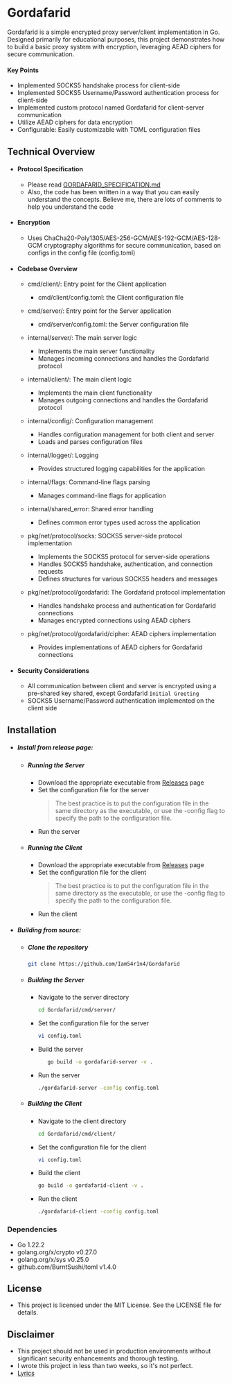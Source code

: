 # Gordafarid

Gordafarid is a simple encrypted proxy server/client implementation in Go. Designed primarily for educational purposes, this project demonstrates how to build a basic proxy system with encryption, leveraging AEAD ciphers for secure communication.

#### Key Points
   - Implemented SOCKS5 handshake process for client-side
   - Implemented SOCKS5 Username/Password authentication process for client-side
   - Implemented custom protocol named Gordafarid for client-server communication
   - Utilize AEAD ciphers for data encryption
   - Configurable: Easily customizable with TOML configuration files

## Technical Overview

- #### Protocol Specification
   - Please read [GORDAFARID_SPECIFICATION.md](https://github.com/Iam54r1n4/Gordafarid/blob/main/GORDAFARID_SPECIFICATION.MD)
   - Also, the code has been written in a way that you can easily understand the concepts. Believe me, there are lots of comments to help you understand the code

- #### Encryption
   - Uses ChaCha20-Poly1305/AES-256-GCM/AES-192-GCM/AES-128-GCM cryptography algorithms for secure communication, based on configs in the config file (config.toml)

- #### Codebase Overview

   - cmd/client/: Entry point for the Client application
      - cmd/client/config.toml: the Client configuration file
   - cmd/server/: Entry point for the Server application
      - cmd/server/config.toml: the Server configuration file

   - internal/server/: The main server logic
      - Implements the main server functionality
      - Manages incoming connections and handles the Gordafarid protocol
   
   - internal/client/: The main client logic
      - Implements the main client functionality
      - Manages outgoing connections and handles the Gordafarid protocol

   - internal/config/: Configuration management
      - Handles configuration management for both client and server
      - Loads and parses configuration files

   - internal/logger/: Logging
      - Provides structured logging capabilities for the application

   - internal/flags: Command-line flags parsing
      - Manages command-line flags for application

   - internal/shared_error: Shared error handling
      - Defines common error types used across the application


   - pkg/net/protocol/socks: SOCKS5 server-side protocol implementation
      - Implements the SOCKS5 protocol for server-side operations
      - Handles SOCKS5 handshake, authentication, and connection requests
      - Defines structures for various SOCKS5 headers and messages


   - pkg/net/protocol/gordafarid: The Gordafarid protocol implementation
      - Handles handshake process and authentication for Gordafarid connections
      - Manages encrypted connections using AEAD ciphers

   - pkg/net/protocol/gordafarid/cipher: AEAD ciphers implementation
      - Provides implementations of AEAD ciphers for Gordafarid connections


- #### Security Considerations
   - All communication between client and server is encrypted using a pre-shared key shared, except Gordafarid `Initial Greeting`
   - SOCKS5 Username/Password authentication implemented on the client side

## Installation

   - ##### Install from release page:
      - ##### Running the Server
         - Download the appropriate executable from [Releases](https://github.com/Iam54r1n4/Gordafarid/releases) page
         - Set the configuration file for the server
            > The best practice is to put the configuration file in the same directory as the executable, or use the -config flag to specify the path to the configuration file.
         - Run the server

      

      - ##### Running the Client
         - Download the appropriate executable from [Releases](https://github.com/Iam54r1n4/Gordafarid/releases) page
         - Set the configuration file for the client
            > The best practice is to put the configuration file in the same directory as the executable, or use the -config flag to specify the path to the configuration file.
         - Run the client

   - ##### Building from source:
      - ##### Clone the repository
         ```bash
         git clone https://github.com/Iam54r1n4/Gordafarid
         ```

      - ##### Building the Server
         - Navigate to the server directory
            ```bash
            cd Gordafarid/cmd/server/
            ```
         - Set the configuration file for the server
            ```bash
            vi config.toml
            ```
         - Build the server
            ```bash
               go build -o gordafarid-server -v .
            ```
         - Run the server
            ```bash
            ./gordafarid-server -config config.toml
            ```

      - ##### Building the Client
         - Navigate to the client directory
            ```bash
            cd Gordafarid/cmd/client/
            ```
         - Set the configuration file for the client
            ```bash
            vi config.toml
            ```
         - Build the client
            ```bash
            go build -o gordafarid-client -v .
            ```
         - Run the client
            ```bash
            ./gordafarid-client -config config.toml
            ```

### Dependencies

- Go 1.22.2
- golang.org/x/crypto v0.27.0
- golang.org/x/sys v0.25.0
- github.com/BurntSushi/toml v1.4.0

## License

- This project is licensed under the MIT License. See the LICENSE file for details.

## Disclaimer

- This project should not be used in production environments without significant security enhancements and thorough testing.
- I wrote this project in less than two weeks, so it's not perfect.
- [Lyrics](https://github.com/Iam54r1n4/Gordafarid/blob/main/LYRICS.md)
